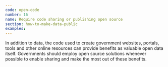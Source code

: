 ```yaml
---
code: open-code
number: 16
name: Require code sharing or publishing open source
section: how-to-make-data-public
examples:
---
```


<p>In addition to data, the code used to create government websites, portals, tools and other online resources can provide benefits as valuable open data itself. Governments should employ open source solutions whenever possible to enable sharing and make the most out of these benefits.</p>
